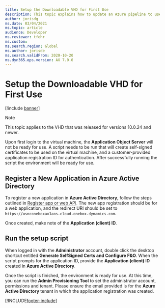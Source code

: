 ```yaml
---
title: Setup the Downloadable VHD for First Use
description: This topic explains how to update an Azure pipeline to use new NuGet packages.
author: jorisdg
ms.date: 03/04/2021
ms.topic: article
audience: Developer
ms.reviewer: tfehr
ms.custom:
ms.search.region: Global
ms.author: jorisde
ms.search.validFrom: 2020-10-20
ms.dyn365.ops.version: AX 7.0.0
---
```


# Setup the Downloadable VHD for First Use

[!include [banner](../includes/banner.md)]

> [!NOTE]
> This topic applies to the VHD that was released for versions 10.0.24 and newer.

Upon first login to the virtual machine, the **Application Object Server** will not be ready for use. A script needs to be run that will create self-signed certificates to be used on the virtual machine, and a customer-provided application registration ID for authentication. After successfully running the script the environment will be ready for use.

## Register a New Application in Azure Active Directory

To register a new application in **Azure Active Directory**, follow the steps outlined in [Register app or web API](https://docs.microsoft.com/azure/active-directory/develop/quickstart-register-app). The new app registration should be for a web application, and the redirect URI should be set to `https://usnconeboxax1aos.cloud.onebox.dynamics.com`.

Once created, make note of the **Application (client) ID**.

## Run the setup script

When logged in with the **Administrator** account, double click the desktop shortcut entitled **Generate SelfSigned Certs and Configure F&O**. When the script prompts for the application ID, provide the **Application (client) ID** created in **Azure Active Directory**.

Once the script is finished, the environment is ready for use. At this time, you can run the **Admin Provisioning Tool** to set the administrator account, permissions and tenant. Please ensure the email provided is for the **Azure Active Directory** tenant in which the application registration was created.

[!INCLUDE[footer-include](../../../includes/footer-banner.md)]